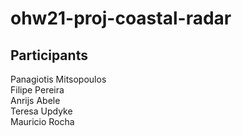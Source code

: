# ohw21-proj-coastal-radar

## Participants
Panagiotis Mitsopoulos\
Filipe Pereira\
Anrijs Abele\
Teresa Updyke\
Mauricio Rocha
